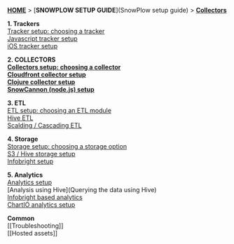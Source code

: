 [**HOME**](Home) > [**SNOWPLOW SETUP GUIDE**](SnowPlow setup guide) > [**Collectors**](choosing-a-collector)

**1. Trackers**  
[Tracker setup: choosing a tracker](choosing-a-tracker)  
[Javascript tracker setup](javascript-tracker-setup)  
[iOS tracker setup](ios-tracker-setup)  

**2. COLLECTORS**  
[**Collectors setup: choosing a collector**](choosing-a-collector)  
[**Cloudfront collector setup**](setting-up-the-cloudfront-collector)  
[**Clojure collector setup**](setting-up-the-clojure-collector)  
[**SnowCannon (node.js) setup**](snowcannon-setup-guide) 

**3. ETL**  
[ETL setup: choosing an ETL module](choosing-an-etl-module)  
[Hive ETL](deploying-the-hive-emr-runner)  
[Scalding / Cascading ETL](scalding-etl-setup) 

**4. Storage**  
[Storage setup: choosing a storage option](choosing-a-storage-module)  
[S3 / Hive storage setup](s3-hive-storage-setup)  
[Infobright setup](infobright-storage-setup) 

**5. Analytics**  
[Analytics setup](analytics-setup)  
[Analysis using Hive](Querying the data using Hive)  
[Infobright based analytics](infobright-analytics-setup)  
[ChartIO analytics setup](ChartIO-setup)  

**Common**  
[[Troubleshooting]]  
[[Hosted assets]] 